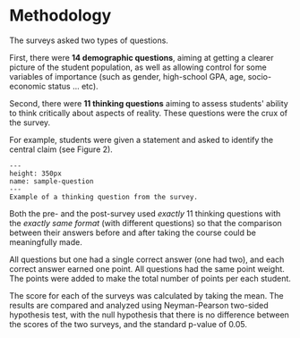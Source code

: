 # Methodology

The surveys asked two types of questions. 

First, there were **14 demographic questions**, aiming at getting a clearer picture of the student population, as well as allowing control for some variables of importance (such as gender, high-school GPA, age, socio-economic status ... etc).

Second, there were **11 thinking questions** aiming to assess students' ability to think critically about aspects of reality. These questions were the crux of the survey.

For example, students were given a statement and asked to identify the central claim (see Figure 2).

```{figure} ../Files/sample_question.png
---
height: 350px
name: sample-question
---
Example of a thinking question from the survey.
```

Both the pre- and the post-survey used *exactly* 11 thinking questions with the *exactly same format* (with different questions) so that the comparison between their answers before and after taking the course could be meaningfully made. 

All questions but one had a single correct answer (one had two), and each correct answer earned one point. All questions had the same point weight. The points were added to make the total number of points per each student.

The score for each of the surveys was calculated by taking the mean. The results are compared and analyzed using Neyman-Pearson two-sided hypothesis test, with the null hypothesis that there is no difference between the scores of the two surveys, and the standard p-value of 0.05. 